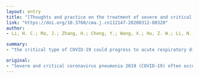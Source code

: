 ```yaml
---
layout: entry
title: "[Thoughts and practice on the treatment of severe and critical new coronavirus pneumonia]"
link: "https://doi.org/10.3760/cma.j.cn112147-20200312-00320"
author:
- Li, H. C.; Ma, J.; Zhang, H.; Cheng, Y.; Wang, X.; Hu, Z. W.; Li, N.; Deng, X. R.; Zhang, Y.; Zheng, X. Z.; Yang, F.; Weng, H. Y.; Dong, J. P.; Liu, J. W.; Wang, Y. Y.; Liu, X. M.

summary:
- "the critical type of COVID-19 could progress to acute respiratory distress syndrome and multi-organ dysfunction, which are the most important causes of death. Close monitoring of oxygenation, reducing oxygen consumption, active psychological intervention, and rapidly dealing with severe hypoxemia events are the key factors for the successful treatment of NIV. Active adjuvant therapy is also important, such as correcting coagulation dysfunction, providing proper nutritional support, accurate volume control, and safe individualized blood glucose monitoring and control."

original:
- "Severe and critical coronavirus pneumonia 2019 (COVID-19) often occurs in elder patients with multiple comorbidities, and severe hypoxemia events are an important factor in the deterioration of some cases. The critical type of COVID-19 could progress to acute respiratory distress syndrome and multi-organ dysfunction, which are the most important causes of death. Early start with non-invasive ventilation (NIV) against the possible physiological abnormalities could be helpful to improve prognosis. Close monitoring of oxygenation, reducing patients' oxygen consumption, active psychological intervention, and rapidly dealing with severe hypoxemia events are the key factors for the successful treatment of NIV. In addition, active adjuvant therapy is also important, such as correcting coagulation dysfunction, providing proper nutritional support, accurate volume control, and safe individualized blood glucose monitoring and control."
---
```


